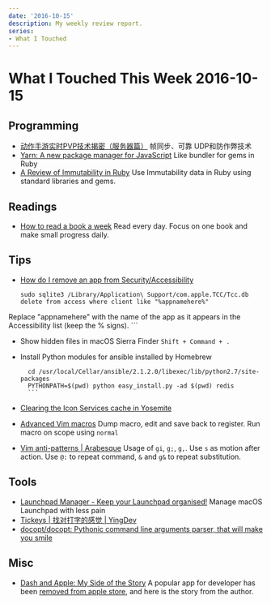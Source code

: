 ```yaml
---
date: '2016-10-15'
description: My weekly review report.
series:
- What I Touched
---
```


# What I Touched This Week 2016-10-15


## Programming

* [动作手游实时PVP技术揭密（服务器篇）][1] 帧同步、可靠 UDP和防作弊技术
* [Yarn: A new package manager for JavaScript][2] Like bundler for gems in Ruby
* [A Review of Immutability in Ruby][3] Use Immutability data in Ruby using standard libraries and gems.

<!--more-->

## Readings

* [How to read a book a week][4] Read every day. Focus on one book and make small progress daily.

## Tips

* [How do I remove an app from Security/Accessibility][5]

    ```
    sudo sqlite3 /Library/Application\ Support/com.apple.TCC/Tcc.db
    delete from access where client like "%appnamehere%"
Replace "appnamehere" with the name of the app as it appears in the Accessibility list (keep the % signs).
    ```
* Show hidden files in macOS Sierra Finder `Shift + Command + .`
* Install Python modules for ansible installed by Homebrew

    ```
      cd /usr/local/Cellar/ansible/2.1.2.0/libexec/lib/python2.7/site-packages
      PYTHONPATH=$(pwd) python easy_install.py -ad $(pwd) redis
      ```

* [Clearing the Icon Services cache in Yosemite][6]
* [Advanced Vim macros][7] Dump macro, edit and save back to register. Run macro on scope using `normal`
* [Vim anti-patterns | Arabesque][8] Usage of `gi`, `g;`, `g,`. Use `s` as motion after action. Use `@:` to repeat command, `&` and `g&` to repeat substitution.

## Tools

* [Launchpad Manager - Keep your Launchpad organised!][9] Manage macOS Launchpad with less pain
* [Tickeys | 找对打字的感觉 | YingDev][10]
* [docopt/docopt: Pythonic command line arguments parser, that will make you smile][11]

## Misc

* [Dash and Apple: My Side of the Story][13] A popular app for developer has been [removed from apple store][14], and here is the story from the author.

[1]:    https://www.cnblogs.com/zhouyuanzhong/p/6296193.html
[2]:    https://code.facebook.com/posts/1840075619545360
[3]:    https://blog.codeship.com/a-review-of-immutability-in-ruby/
[4]:    http://www.theverge.com/tldr/2016/9/25/12284400/how-to-read-more-books
[5]:    https://discussions.apple.com/thread/5522241?tstart=0
[6]:    http://furbo.org/2015/01/19/clearing-the-icon-services-cache-in-yosemite/
[7]:    https://sanctum.geek.nz/arabesque/advanced-vim-macros/
[8]:    https://sanctum.geek.nz/arabesque/vim-anti-patterns/
[9]:    http://launchpadmanager.com/
[10]:   http://www.yingdev.com/projects/tickeys
[11]:   https://github.com/docopt/docopt
[13]:   https://blog.kapeli.com/dash-and-apple-my-side-of-the-story
[14]:   https://blog.kapeli.com/apple-removed-dash-from-the-app-store#what-happened
